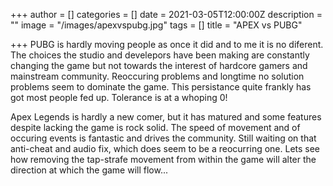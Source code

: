 +++
author = []
categories = []
date = 2021-03-05T12:00:00Z
description = ""
image = "/images/apexvspubg.jpg"
tags = []
title = "APEX vs PUBG"

+++
PUBG is hardly moving people as once it did and to me it is no diferent. The choices the studio and develepors have been making are constantly changing the game but not towards the interest of hardcore gamers and mainstream community. Reoccuring problems and longtime no solution problems seem to dominate the game. This persistance quite frankly has got most people fed up. Tolerance is at a whoping 0!

Apex Legends is hardly a new comer, but it has matured and some features despite lacking the game is rock solid. The speed of movement and of occuring events is fantastic and drives the community. Still waiting on that anti-cheat and audio fix, which does seem to be a reocurring one. Lets see how removing the tap-strafe movement from within the game will alter the direction at which the game will flow...